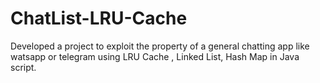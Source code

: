 # ChatList-LRU-Cache
Developed a project to exploit the property of a general chatting app like watsapp or telegram using LRU Cache , Linked List, Hash Map in Java script.
